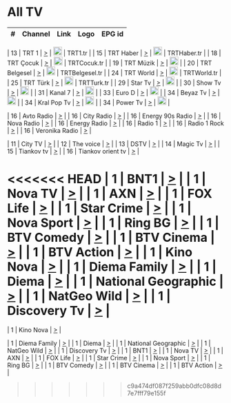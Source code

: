 <h1>All TV</h1>

| #   | Channel        | Link  | Logo | EPG id |
|:---:|:--------------:|:-----:|:----:|:------:|

| 13  | TRT 1            | [>](https://tv-trt1.medya.trt.com.tr/master.m3u8) | <img height="20" src="https://i.imgur.com/j786OLG.png"/> | TRT1.tr |
| 15  | TRT Haber        | [>](https://tv-trthaber.medya.trt.com.tr/master.m3u8) | <img height="20" src="https://i.imgur.com/OVfo8Ab.png"/> | TRTHaber.tr |
| 18  | TRT Çocuk        | [>](https://tv-trtcocuk.medya.trt.com.tr/master.m3u8) | <img height="20" src="https://i.imgur.com/QLFmD6d.png"/> | TRTCocuk.tr |
| 19  | TRT Müzik        | [>](https://tv-trtmuzik.medya.trt.com.tr/master.m3u8) | <img height="20" src="https://i.imgur.com/fIVFCEd.png"/> |
| 20  | TRT Belgesel     | [>](https://tv-trtbelgesel.medya.trt.com.tr/master.m3u8) | <img height="20" src="https://i.imgur.com/MGO87pe.png"/> | TRTBelgesel.tr |
| 24  | TRT World        | [>](https://tv-trtworld.medya.trt.com.tr/master.m3u8) | <img height="20" src="https://i.imgur.com/JEA2xpv.png"/> | TRTWorld.tr |
| 25  | TRT Türk         | [>](https://tv-trtturk.medya.trt.com.tr/master.m3u8) | <img height="20" src="https://i.imgur.com/OSTOQNw.png"/> | TRTTurk.tr |
| 29  | Star Tv   | [>](https://dogus-live.daioncdn.net/startv/startv_360p.m3u8) | <img height="20" src="https://i.imgur.com/IebUZx1.png"/> |
| 30  | Show Tv     | [>](https://ciner-live.daioncdn.net/showtv/showtv.m3u8) | <img height="20" src="https://i.imgur.com/IebUZx1.png"/> |
| 31  | Kanal 7     | [>](https://kanal7-live.daioncdn.net/kanal7/kanal7.m3u8) | <img height="20" src="https://i.imgur.com/IebUZx1.png"/> |
| 33  | Euro D    | [>](https://www.youtube.com/user/KanalD/live) | <img height="20" src="https://i.imgur.com/IebUZx1.png"/> |
| 34  | Beyaz Tv     | [>](https://beyaztv-live.daioncdn.net/beyaztv/beyaztv.m3u8) | <img height="20" src="https://i.imgur.com/IebUZx1.png"/> |
| 34  | Kral Pop Tv     | [>](https://www.youtube.com/watch?v=GuFTuKoXepw) | <img height="20" src="https://i.imgur.com/IebUZx1.png"/> |
| 34  | Power Tv     | [>](https://livetv.powerapp.com.tr/powerTV/powerhd.smil/chunklist.m3u8) | <img height="20" src="https://i.imgur.com/IebUZx1.png"/> |

| 16  | Avto Radio | [>](http://stream.metacast.eu/avtoradio.mp3.m3u) |
| 16  | City Radio | [>](http://stream.metacast.eu/city.aac.m3u) |
| 16  | Energy 90s Radio | [>](http://stream.metacast.eu/energy-90s.m3u) |
| 16  | Nova Radio | [>](http://stream.metacast.eu/nova.aac.m3u) |
| 16  | Energy Radio | [>](http://stream.metacast.eu/nrj.aac.m3u) |
| 16  | Radio 1 | [>](http://stream.metacast.eu/radio1.aac.m3u) |
| 16  | Radio 1 Rock | [>](http://stream.metacast.eu/radio1rock.aac.m3u) |
| 16  | Veronika Radio | [>](http://stream.metacast.eu/veronika.aac.m3u) |

| 11  | City TV | [>](https://tv.city.bg/play/tshls/citytv/index.m3u8) |
| 12  | The voice | [>](https://bss1.neterra.tv/thevoice/thevoice.m3u8) |
| 13  | DSTV | [>](http://46.249.95.140:8081/hls/data.m3u8) |
| 14  | Magic Tv | [>](https://bss1.neterra.tv/magictv/magictv.m3u8) |
| 15  | Tiankov tv | [>](https://streamer103.neterra.tv/tiankov-folk/live.m3u8) |
| 16  | Tiankov orient tv | [>](https://streamer103.neterra.tv/tiankov-orient/live.m3u8) |

<<<<<<< HEAD
| 1 | BNT1 | [>](https://ymkaya.xyz:50745/tv/bnt1/playlist.m3u8?wmsAuthSign=c2VydmVyX3RpbWU9Mi8yNi8yMDI1IDE6Mzk6NTkgUE0maGFzaF92YWx1ZT0vMCs0Y3VWSmdwZmxSM1dqOE5hRkxRPT0mdmFsaWRtaW51dGVzPTYw) |
| 1 | Nova TV | [>](https://ymkaya.xyz:50745/tv/novatv/playlist.m3u8?wmsAuthSign=c2VydmVyX3RpbWU9Mi8yNi8yMDI1IDE6NDA6MDkgUE0maGFzaF92YWx1ZT1hcTZhWkwyaUdGMURiNHExNExhOWhRPT0mdmFsaWRtaW51dGVzPTYw) |
| 1 | AXN | [>](https://ymkaya.xyz:50745/tv/axn/playlist.m3u8?wmsAuthSign=c2VydmVyX3RpbWU9Mi8yNi8yMDI1IDE6NDA6MTkgUE0maGFzaF92YWx1ZT14TUMwN0Nxdkx5TjZvVHR3QVJNVGNRPT0mdmFsaWRtaW51dGVzPTYw) |
| 1 | FOX Life | [>](https://ymkaya.xyz:50745/tv/foxlife/playlist.m3u8?wmsAuthSign=c2VydmVyX3RpbWU9Mi8yNi8yMDI1IDE6NDA6MjggUE0maGFzaF92YWx1ZT1zNUxYK2ppc3JiRkdLUldDTVBWenZnPT0mdmFsaWRtaW51dGVzPTYw) |
| 1 | Star Crime | [>](https://ymkaya.xyz:50745/tv/foxcrime/playlist.m3u8?wmsAuthSign=c2VydmVyX3RpbWU9Mi8yNi8yMDI1IDE6NDA6MzggUE0maGFzaF92YWx1ZT1mdXl0cmtMYnBWU2R6UTZpUnBESnBnPT0mdmFsaWRtaW51dGVzPTYw) |
| 1 | Nova Sport | [>](https://ymkaya.xyz:50745/tv/novasport/playlist.m3u8?wmsAuthSign=c2VydmVyX3RpbWU9Mi8yNi8yMDI1IDE6NDA6NDcgUE0maGFzaF92YWx1ZT1BVGg1dGN0eDJlRTYyZ3RUcGRBeU9BPT0mdmFsaWRtaW51dGVzPTYw) |
| 1 | Ring BG | [>](https://ymkaya.xyz:50745/tv/ringbg/playlist.m3u8?wmsAuthSign=c2VydmVyX3RpbWU9Mi8yNi8yMDI1IDE6NDA6NTcgUE0maGFzaF92YWx1ZT1VeUNNenFyQ0JmeVFJeHkya0lSUlh3PT0mdmFsaWRtaW51dGVzPTYw) |
| 1 | BTV Comedy | [>](https://ymkaya.xyz:50745/tv/btvcomedy/playlist.m3u8?wmsAuthSign=c2VydmVyX3RpbWU9Mi8yNi8yMDI1IDE6NDE6MDYgUE0maGFzaF92YWx1ZT1aK2QwNnlYV21OZnVscFlwZngyQmZRPT0mdmFsaWRtaW51dGVzPTYw) |
| 1 | BTV Cinema | [>](https://ymkaya.xyz:50745/tv/btvcinema/playlist.m3u8?wmsAuthSign=c2VydmVyX3RpbWU9Mi8yNi8yMDI1IDE6NDE6MTYgUE0maGFzaF92YWx1ZT00Y2RXb0piVjhQTDhXdkQ0QzRWYzBRPT0mdmFsaWRtaW51dGVzPTYw) |
| 1 | BTV Action | [>](https://ymkaya.xyz:50745/tv/btvaction/playlist.m3u8?wmsAuthSign=c2VydmVyX3RpbWU9Mi8yNi8yMDI1IDE6NDE6MjYgUE0maGFzaF92YWx1ZT05OERPUkdITHdJcVIvM0VIMUpyNVVBPT0mdmFsaWRtaW51dGVzPTYw) |
| 1 | Kino Nova | [>](https://ymkaya.xyz:50745/tv/kinonova/playlist.m3u8?wmsAuthSign=c2VydmVyX3RpbWU9Mi8yNi8yMDI1IDE6NDE6MzUgUE0maGFzaF92YWx1ZT1MbnJmU0djQ1JvMk14SExJZXFQVUhRPT0mdmFsaWRtaW51dGVzPTYw) |
| 1 | Diema Family | [>](https://ymkaya.xyz:50745/tv/diemafamily/playlist.m3u8?wmsAuthSign=c2VydmVyX3RpbWU9Mi8yNi8yMDI1IDE6NDE6NDUgUE0maGFzaF92YWx1ZT1HZEdEbGQ1NFVlZFdXTFpjMkx1VE9RPT0mdmFsaWRtaW51dGVzPTYw) |
| 1 | Diema | [>](https://ymkaya.xyz:50745/tv/diema/playlist.m3u8?wmsAuthSign=c2VydmVyX3RpbWU9Mi8yNi8yMDI1IDE6NDI6MzkgUE0maGFzaF92YWx1ZT1ETFExZ3BvYzBaV1pIdktpSm5DakFRPT0mdmFsaWRtaW51dGVzPTYw) |
| 1 | National Geographic | [>](https://ymkaya.xyz:50745/tv/natgeo/playlist.m3u8?wmsAuthSign=c2VydmVyX3RpbWU9Mi8yNi8yMDI1IDE6NDI6NDggUE0maGFzaF92YWx1ZT12VmsrbHQ4ZEExeUV4S2ZwclJjbHZnPT0mdmFsaWRtaW51dGVzPTYw) |
| 1 | NatGeo Wild | [>](https://ymkaya.xyz:50745/tv/natgeowild/playlist.m3u8?wmsAuthSign=c2VydmVyX3RpbWU9Mi8yNi8yMDI1IDE6NDI6NTggUE0maGFzaF92YWx1ZT1OZExiYmNJSFdIY1ZJODVjUi94SHl3PT0mdmFsaWRtaW51dGVzPTYw) |
| 1 | Discovery Tv | [>](https://ymkaya.xyz:50745/tv/discovery/playlist.m3u8?wmsAuthSign=c2VydmVyX3RpbWU9Mi8yNi8yMDI1IDE6NDM6MDcgUE0maGFzaF92YWx1ZT1PcjlUMmc0czRRcGZnK3JoRUdhbXdBPT0mdmFsaWRtaW51dGVzPTYw) |
=======


| 1 | Kino Nova | [>](https://ymkaya.xyz:11336/tv/kinonova/playlist.m3u8?wmsAuthSign=c2VydmVyX3RpbWU9MS8yLzIwMjUgNDo0MDoyMCBBTSZoYXNoX3ZhbHVlPWlFS1FrWEtMMVRFM3l5YklUWUJQUHc9PSZ2YWxpZG1pbnV0ZXM9NjA=) |

| 1 | Diema Family | [>](https://ymkaya.xyz:11336/tv/diemafamily/playlist.m3u8?wmsAuthSign=c2VydmVyX3RpbWU9MS8yLzIwMjUgNDo0MDozMCBBTSZoYXNoX3ZhbHVlPUVUaTVKTldvZTF5WVVCM0YwL21kaXc9PSZ2YWxpZG1pbnV0ZXM9NjA=) |
| 1 | Diema | [>](https://ymkaya.xyz:11336/tv/diema/playlist.m3u8?wmsAuthSign=c2VydmVyX3RpbWU9MS8yLzIwMjUgNDo0MDo0MCBBTSZoYXNoX3ZhbHVlPVlYMWVJT2NuUjNpUTBsaytEUFFOS2c9PSZ2YWxpZG1pbnV0ZXM9NjA=) |
| 1 | National Geographic | [>](https://ymkaya.xyz:11336/tv/natgeo/playlist.m3u8?wmsAuthSign=c2VydmVyX3RpbWU9MS8yLzIwMjUgNDo0MTo0MSBBTSZoYXNoX3ZhbHVlPTJQTlVmcG5nYWx0M013eUhGRGxnd0E9PSZ2YWxpZG1pbnV0ZXM9NjA=) |
| 1 | NatGeo Wild | [>](https://ymkaya.xyz:11336/tv/natgeowild/playlist.m3u8?wmsAuthSign=c2VydmVyX3RpbWU9MS8yLzIwMjUgNDo0MTo1MSBBTSZoYXNoX3ZhbHVlPVl1OXZaTTliN0hGWEN3eDBYd1duNkE9PSZ2YWxpZG1pbnV0ZXM9NjA=) |
| 1 | Discovery Tv | [>](https://ymkaya.xyz:11336/tv/discovery/playlist.m3u8?wmsAuthSign=c2VydmVyX3RpbWU9MS8yLzIwMjUgNDo0MjowMSBBTSZoYXNoX3ZhbHVlPWtBQmdLNlY2RmQwWElzMVYzSDJyVkE9PSZ2YWxpZG1pbnV0ZXM9NjA=) |
| 1 | BNT1 | [>](https://ymkaya.xyz:11336/tv/bnt1/playlist.m3u8?wmsAuthSign=c2VydmVyX3RpbWU9MS8yLzIwMjUgNDozODozOCBBTSZoYXNoX3ZhbHVlPVVrMVlRQXpJWlhYeUh6ZFVpSC9NMUE9PSZ2YWxpZG1pbnV0ZXM9NjA=) |
| 1 | Nova TV | [>](https://ymkaya.xyz:11336/tv/novatv/playlist.m3u8?wmsAuthSign=c2VydmVyX3RpbWU9MS8yLzIwMjUgNDozODo0OCBBTSZoYXNoX3ZhbHVlPUVxQjh1a0ZzYkVGZU8zZDFGTzdreVE9PSZ2YWxpZG1pbnV0ZXM9NjA=) |
| 1 | AXN | [>](https://ymkaya.xyz:11336/tv/axn/playlist.m3u8?wmsAuthSign=c2VydmVyX3RpbWU9MS8yLzIwMjUgNDozODo1OCBBTSZoYXNoX3ZhbHVlPUpkWStGY1hkNXhaOVpPZ0thQ0FZL3c9PSZ2YWxpZG1pbnV0ZXM9NjA=) |
| 1 | FOX Life | [>](https://ymkaya.xyz:11336/tv/foxlife/playlist.m3u8?wmsAuthSign=c2VydmVyX3RpbWU9MS8yLzIwMjUgNDozOToxMCBBTSZoYXNoX3ZhbHVlPWt1ZDc1T3AzYlZDTjJnSy9TU0xJZlE9PSZ2YWxpZG1pbnV0ZXM9NjA=) |
| 1 | Star Crime | [>](https://ymkaya.xyz:11336/tv/foxcrime/playlist.m3u8?wmsAuthSign=c2VydmVyX3RpbWU9MS8yLzIwMjUgNDozOToyMCBBTSZoYXNoX3ZhbHVlPXIwVU45Nm9FR1l2enNkTG9TanBxbmc9PSZ2YWxpZG1pbnV0ZXM9NjA=) |
| 1 | Nova Sport | [>](https://ymkaya.xyz:11336/tv/novasport/playlist.m3u8?wmsAuthSign=c2VydmVyX3RpbWU9MS8yLzIwMjUgNDozOTozMCBBTSZoYXNoX3ZhbHVlPXlSZ0UxazVaM0xhSmc0NmR4T0c1T2c9PSZ2YWxpZG1pbnV0ZXM9NjA=) |
| 1 | Ring BG | [>](https://ymkaya.xyz:11336/tv/ringbg/playlist.m3u8?wmsAuthSign=c2VydmVyX3RpbWU9MS8yLzIwMjUgNDozOTo0MCBBTSZoYXNoX3ZhbHVlPTR4aUlFNHVUYWN4enY1WkVuOFZma2c9PSZ2YWxpZG1pbnV0ZXM9NjA=) |
| 1 | BTV Comedy | [>](https://ymkaya.xyz:11336/tv/btvcomedy/playlist.m3u8?wmsAuthSign=c2VydmVyX3RpbWU9MS8yLzIwMjUgNDozOTo1MCBBTSZoYXNoX3ZhbHVlPUtrMTJ2RHNTTUU1RFp1ZkVOdXFSK3c9PSZ2YWxpZG1pbnV0ZXM9NjA=) |
| 1 | BTV Cinema | [>](https://ymkaya.xyz:11336/tv/btvcinema/playlist.m3u8?wmsAuthSign=c2VydmVyX3RpbWU9MS8yLzIwMjUgNDozOTo1OSBBTSZoYXNoX3ZhbHVlPTZWcU9FZW56cG1NM1lrYy8xNE5NeHc9PSZ2YWxpZG1pbnV0ZXM9NjA=) |
| 1 | BTV Action | [>](https://ymkaya.xyz:11336/tv/btvaction/playlist.m3u8?wmsAuthSign=c2VydmVyX3RpbWU9MS8yLzIwMjUgNDo0MDoxMCBBTSZoYXNoX3ZhbHVlPUlDd0ErRkZVWThyMVZwR3c2REdGZ3c9PSZ2YWxpZG1pbnV0ZXM9NjA=) |
>>>>>>> c9a474df087f259abb0dfc08d8d7e7fff79e155f
